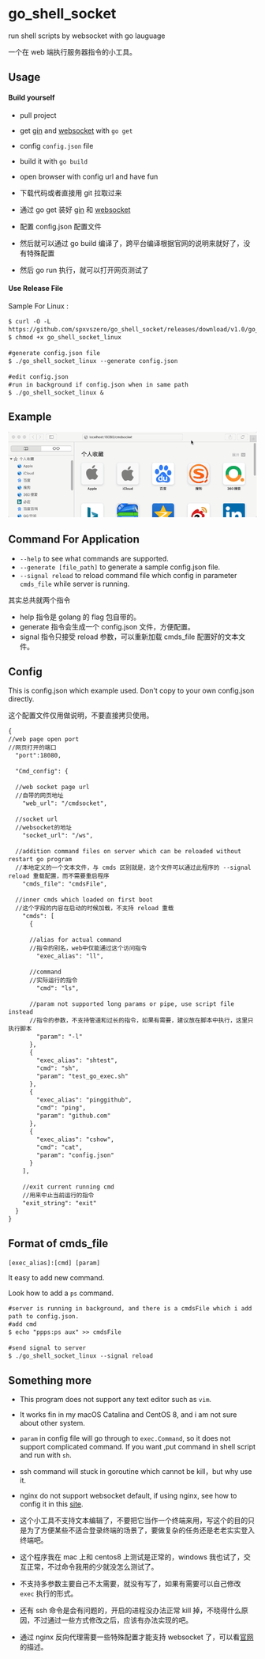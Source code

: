 # go_shell_socket

run shell scripts by websocket with go lauguage

一个在 web 端执行服务器指令的小工具。

## Usage
#### Build yourself

* pull project
* get [gin](https://github.com/gin-gonic/gin) and [websocket](https://github.com/gorilla/websocket) with `go get`
* config `config.json` file
* build it with `go build`
* open browser with config url and have fun



* 下载代码或者直接用 git 拉取过来
* 通过 go get 装好  [gin](https://github.com/gin-gonic/gin) 和  [websocket](https://github.com/gorilla/websocket)
* 配置 config.json 配置文件
* 然后就可以通过 go build 编译了，跨平台编译根据官网的说明来就好了，没有特殊配置
* 然后 go run 执行，就可以打开网页测试了


#### Use Release File

Sample For Linux :
```
$ curl -O -L https://github.com/spxvszero/go_shell_socket/releases/download/v1.0/go_shell_socket_linux
$ chmod +x go_shell_socket_linux

#generate config.json file
$ ./go_shell_socket_linux --generate config.json

#edit config.json
#run in background if config.json when in same path
$ ./go_shell_socket_linux &

```


## Example

![demo](readme_source/demo.gif)

## Command For Application

* `--help` to see what commands are supported.
* `--generate [file_path]` to generate a sample config.json file.
* `--signal reload` to reload command file which config in parameter `cmds_file` while server is running.

其实总共就两个指令

* help 指令是 golang 的 flag 包自带的。
* generate 指令会生成一个 config.json 文件，方便配置。
* signal 指令只接受 reload 参数，可以重新加载 cmds_file 配置好的文本文件。 

## Config

This is config.json which example used. Don't copy to your own config.json directly.

这个配置文件仅用做说明，不要直接拷贝使用。

```
{
//web page open port 
//网页打开的端口
  "port":18080,
  
  "Cmd_config": {
  
  //web socket page url 
  //自带的网页地址
    "web_url": "/cmdsocket",
    
  //socket url 
  //websocket的地址
    "socket_url": "/ws",
    
  //addition command files on server which can be reloaded without restart go program 
  //本地定义的一个文本文件，与 cmds 区别就是，这个文件可以通过此程序的 --signal reload 重载配置，而不需要重启程序
    "cmds_file": "cmdsFile",
    
  //inner cmds which loaded on first boot
  //这个字段的内容在启动的时候加载，不支持 reload 重载
    "cmds": [
      {
      
      //alias for actual command
      //指令的别名，web中仅能通过这个访问指令
        "exec_alias": "ll",
        
      //command
      //实际运行的指令
        "cmd": "ls",
        
      //param not supported long params or pipe, use script file instead
      //指令的参数，不支持管道和过长的指令，如果有需要，建议放在脚本中执行，这里只执行脚本
        "param": "-l"
      },
      {
        "exec_alias": "shtest",
        "cmd": "sh",
        "param": "test_go_exec.sh"
      },
      {
        "exec_alias": "pinggithub",
        "cmd": "ping",
        "param": "github.com"
      },
      {
        "exec_alias": "cshow",
        "cmd": "cat",
        "param": "config.json"
      }
    ],
    
    //exit current running cmd
    //用来中止当前运行的指令
    "exit_string": "exit"
  }
}
```

## Format of cmds_file

`[exec_alias]:[cmd] [param]`

It easy to add new command.

Look how to add a `ps` command.

```
#server is running in background, and there is a cmdsFile which i add path to config.json.
#add cmd
$ echo "ppps:ps aux" >> cmdsFile

#send signal to server
$ ./go_shell_socket_linux --signal reload
```

## Something more

* This program does not support any text editor such as `vim`.
* It works fin in my macOS Catalina and CentOS 8, and i am not sure about other system.
* `param` in config file will go through to `exec.Command`, so it does not support complicated command. If you want ,put command in shell script and run with `sh`.
* ssh command will stuck in goroutine which cannot be kill，but why use it.
* nginx do not support websocket default, if using nginx, see how to config it in this [site](https://nginx.org/en/docs/http/websocket.html).



* 这个小工具不支持文本编辑了，不要把它当作一个终端来用，写这个的目的只是为了方便某些不适合登录终端的场景了，要做复杂的任务还是老老实实登入终端吧。
* 这个程序我在 mac 上和 centos8 上测试是正常的，windows 我也试了，交互正常，不过命令我用的少就没怎么测试了。
* 不支持多参数主要自己不太需要，就没有写了，如果有需要可以自己修改 `exec` 执行的形式。
* 还有 ssh 命令是会有问题的，开启的进程没办法正常 kill 掉，不晓得什么原因，不过通过一些方式修改之后，应该有办法实现的吧。
* 通过 nginx 反向代理需要一些特殊配置才能支持 websocket 了，可以看[官网](https://nginx.org/en/docs/http/websocket.html)的描述。